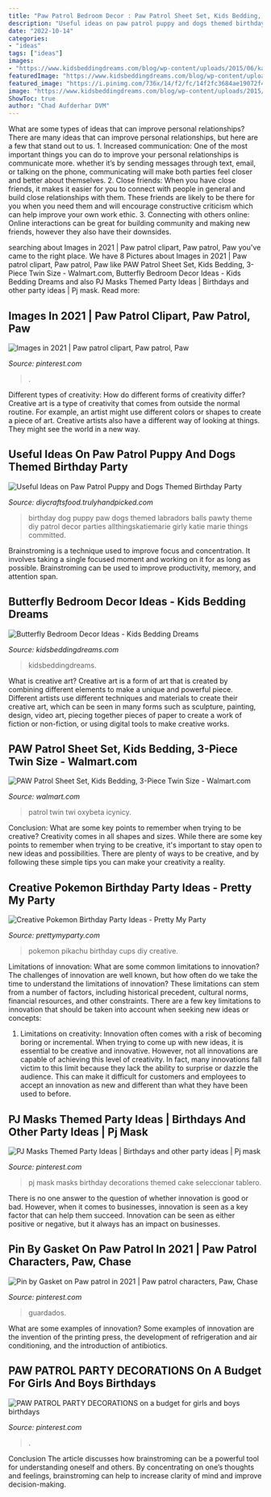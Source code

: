 ```yaml
---
title: "Paw Patrol Bedroom Decor : Paw Patrol Sheet Set, Kids Bedding, 3-piece Twin Size"
description: "Useful ideas on paw patrol puppy and dogs themed birthday party"
date: "2022-10-14"
categories:
- "ideas"
tags: ["ideas"]
images:
- "https://www.kidsbeddingdreams.com/blog/wp-content/uploads/2015/06/katie.jpg"
featuredImage: "https://www.kidsbeddingdreams.com/blog/wp-content/uploads/2015/06/katie.jpg"
featured_image: "https://i.pinimg.com/736x/14/f2/fc/14f2fc3684ae19072f445341207bd26d.jpg?b=t"
image: "https://www.kidsbeddingdreams.com/blog/wp-content/uploads/2015/06/katie.jpg"
ShowToc: true
author: "Chad Aufderhar DVM"
---
```



What are some types of ideas that can improve personal relationships?
There are many ideas that can improve personal relationships, but here are a few that stand out to us. 1. Increased communication: One of the most important things you can do to improve your personal relationships is communicate more. whether it’s by sending messages through text, email, or talking on the phone, communicating will make both parties feel closer and better about themselves. 2. Close friends: When you have close friends, it makes it easier for you to connect with people in general and build close relationships with them. These friends are likely to be there for you when you need them and will encourage constructive criticism which can help improve your own work ethic. 3. Connecting with others online: Online interactions can be great for building community and making new friends, however they also have their downsides.

	

		
searching about Images in 2021 | Paw patrol clipart, Paw patrol, Paw you've came to the right place. We have 8 Pictures about Images in 2021 | Paw patrol clipart, Paw patrol, Paw like PAW Patrol Sheet Set, Kids Bedding, 3-Piece Twin Size - Walmart.com, Butterfly Bedroom Decor Ideas - Kids Bedding Dreams and also PJ Masks Themed Party Ideas | Birthdays and other party ideas | Pj mask. Read more:
		
    
## Images In 2021 | Paw Patrol Clipart, Paw Patrol, Paw

<img loading=lazy src="https://i.pinimg.com/736x/bc/60/b0/bc60b0e01590955f4349e9d5a85f5691.jpg" onerror="this.onerror=null;this.src='https://tse4.mm.bing.net/th?id=OIP.61B56MXwiXh0vfabc7OiegHaHa&amp;pid=15.1';" alt="Images in 2021 | Paw patrol clipart, Paw patrol, Paw">

_Source: pinterest.com_

>. 

	

Different types of creativity: How do different forms of creativity differ?
Creative art is a type of creativity that comes from outside the normal routine. For example, an artist might use different colors or shapes to create a piece of art. Creative artists also have a different way of looking at things. They might see the world in a new way.

    
## Useful Ideas On Paw Patrol Puppy And Dogs Themed Birthday Party

<img loading=lazy src="https://diycraftsfood.trulyhandpicked.com/wp-content/uploads/2016/06/Dog-birthday-party_cb.jpg" onerror="this.onerror=null;this.src='https://tse3.mm.bing.net/th?id=OIP.f_XM5OjivnU8X_RkRqr6UQHaLG&amp;pid=15.1';" alt="Useful Ideas on Paw Patrol Puppy and Dogs Themed Birthday Party">

_Source: diycraftsfood.trulyhandpicked.com_

>birthday dog puppy paw dogs themed labradors balls pawty theme diy patrol decor parties allthingskatiemarie girly katie marie things committed. 

	

Brainstroming is a technique used to improve focus and concentration. It involves taking a single focused moment and working on it for as long as possible. Brainstroming can be used to improve productivity, memory, and attention span.

    
## Butterfly Bedroom Decor Ideas - Kids Bedding Dreams

<img loading=lazy src="https://www.kidsbeddingdreams.com/blog/wp-content/uploads/2015/06/katie.jpg" onerror="this.onerror=null;this.src='https://tse1.mm.bing.net/th?id=OIP.kvg2I3e3byKneDZ01m-OQgHaF8&amp;pid=15.1';" alt="Butterfly Bedroom Decor Ideas - Kids Bedding Dreams">

_Source: kidsbeddingdreams.com_

>kidsbeddingdreams. 

	

What is creative art?
Creative art is a form of art that is created by combining different elements to make a unique and powerful piece. Different artists use different techniques and materials to create their creative art, which can be seen in many forms such as sculpture, painting, design, video art, piecing together pieces of paper to create a work of fiction or non-fiction, or using digital tools to make creative works.

    
## PAW Patrol Sheet Set, Kids Bedding, 3-Piece Twin Size - Walmart.com

<img loading=lazy src="https://i5.walmartimages.com/asr/901479ff-60bf-438f-88f6-cc6314a617df.49bd2020e11465c904b979007667dbab.jpeg" onerror="this.onerror=null;this.src='https://tse3.mm.bing.net/th?id=OIP.xNLq9coJK-Wxqf9u_pfe_QHaGZ&amp;pid=15.1';" alt="PAW Patrol Sheet Set, Kids Bedding, 3-Piece Twin Size - Walmart.com">

_Source: walmart.com_

>patrol twin twi oxybeta icynicy. 

	

Conclusion: What are some key points to remember when trying to be creative?
Creativity comes in all shapes and sizes. While there are some key points to remember when trying to be creative, it's important to stay open to new ideas and possibilities. There are plenty of ways to be creative, and by following these simple tips you can make your creativity a reality.

    
## Creative Pokemon Birthday Party Ideas - Pretty My Party

<img loading=lazy src="http://www.prettymyparty.com/wp-content/uploads/2016/07/pikachu-party-cups.png" onerror="this.onerror=null;this.src='https://tse1.mm.bing.net/th?id=OIP.4wlvW5-se9lF3oCMmueBGgHaLH&amp;pid=15.1';" alt="Creative Pokemon Birthday Party Ideas - Pretty My Party">

_Source: prettymyparty.com_

>pokemon pikachu birthday cups diy creative. 

	

Limitations of innovation: What are some common limitations to innovation?
The challenges of innovation are well known, but how often do we take the time to understand the limitations of innovation? These limitations can stem from a number of factors, including historical precedent, cultural norms, financial resources, and other constraints.
There are a few key limitations to innovation that should be taken into account when seeking new ideas or concepts:

1. Limitations on creativity: Innovation often comes with a risk of becoming boring or incremental. When trying to come up with new ideas, it is essential to be creative and innovative. However, not all innovations are capable of achieving this level of creativity. In fact, many innovations fall victim to this limit because they lack the ability to surprise or dazzle the audience. This can make it difficult for customers and employees to accept an innovation as new and different than what they have been used to before.


    
## PJ Masks Themed Party Ideas | Birthdays And Other Party Ideas | Pj Mask

<img loading=lazy src="https://i.pinimg.com/736x/14/f2/fc/14f2fc3684ae19072f445341207bd26d.jpg?b=t" onerror="this.onerror=null;this.src='https://tse1.mm.bing.net/th?id=OIP.b5ZJo-KOKG4m0RAYrF0VgQHaNK&amp;pid=15.1';" alt="PJ Masks Themed Party Ideas | Birthdays and other party ideas | Pj mask">

_Source: pinterest.com_

>pj mask masks birthday decorations themed cake seleccionar tablero. 

	

There is no one answer to the question of whether innovation is good or bad. However, when it comes to businesses, innovation is seen as a key factor that can help them succeed. Innovation can be seen as either positive or negative, but it always has an impact on businesses.

    
## Pin By Gasket On Paw Patrol In 2021 | Paw Patrol Characters, Paw, Chase

<img loading=lazy src="https://i.pinimg.com/736x/94/f1/58/94f158df9ef2bf5d4d65869aaba22bd8.jpg" onerror="this.onerror=null;this.src='https://tse2.mm.bing.net/th?id=OIP.wvNzFmYTLCgAezpOZZdSOwHaHU&amp;pid=15.1';" alt="Pin by Gasket on Paw patrol in 2021 | Paw patrol characters, Paw, Chase">

_Source: pinterest.com_

>guardados. 

	

What are some examples of innovation?
Some examples of innovation are the invention of the printing press, the development of refrigeration and air conditioning, and the introduction of antibiotics.

    
## PAW PATROL PARTY DECORATIONS On A Budget For Girls And Boys Birthdays

<img loading=lazy src="https://i.pinimg.com/736x/02/52/23/025223731bed4887dec2a82b96e60269.jpg" onerror="this.onerror=null;this.src='https://tse2.mm.bing.net/th?id=OIP.mjj9F5Q9KcmvzoXWjYIYuAHaO0&amp;pid=15.1';" alt="PAW PATROL PARTY DECORATIONS on a budget for girls and boys birthdays">

_Source: pinterest.com_

>. 

	

Conclusion
The article discusses how brainstroming can be a powerful tool for understanding oneself and others. By concentrating on one’s thoughts and feelings, brainstroming can help to increase clarity of mind and improve decision-making.

